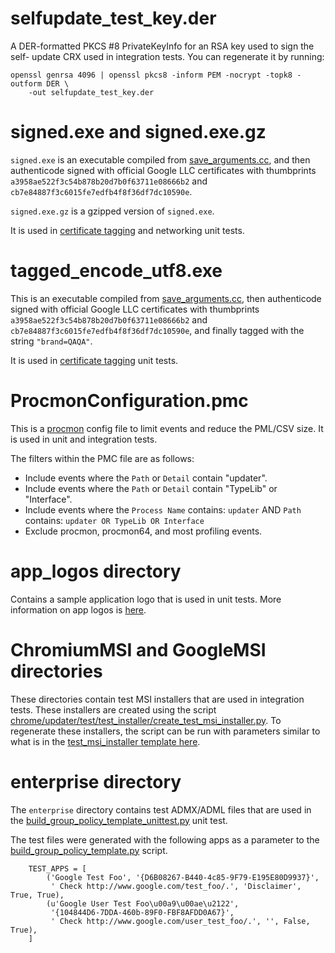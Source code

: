 # selfupdate\_test\_key.der
A DER-formatted PKCS #8 PrivateKeyInfo for an RSA key used to sign the self-
update CRX used in integration tests. You can regenerate it by running:

```
openssl genrsa 4096 | openssl pkcs8 -inform PEM -nocrypt -topk8 -outform DER \
    -out selfupdate_test_key.der
```

# signed.exe and signed.exe.gz
`signed.exe` is an executable compiled from
[save_arguments.cc](https://chromium.googlesource.com/external/omaha/+/d3a3fcd2e3141534c2564c53309892f3f73afaa9/testing/save_arguments.cc),
and then authenticode signed with official Google LLC certificates with
thumbprints `a3958ae522f3c54b878b20d7b0f63711e08666b2` and
`cb7e84887f3c6015fe7edfb4f8f36df7dc10590e`.

`signed.exe.gz` is a gzipped version of `signed.exe`.

It is used in
[certificate tagging](https://source.chromium.org/chromium/chromium/src/+/main:docs/updater/design_doc.md;l=1113?q=tagging&ss=chromium%2Fchromium%2Fsrc:docs%2Fupdater%2F)
and networking unit tests.

# tagged_encode_utf8.exe
This is an executable compiled from
[save_arguments.cc](https://chromium.googlesource.com/external/omaha/+/d3a3fcd2e3141534c2564c53309892f3f73afaa9/testing/save_arguments.cc),
then authenticode signed with official Google LLC certificates with
thumbprints `a3958ae522f3c54b878b20d7b0f63711e08666b2` and
`cb7e84887f3c6015fe7edfb4f8f36df7dc10590e`, and finally tagged with the string
`"brand=QAQA"`.

It is used in
[certificate tagging](https://source.chromium.org/chromium/chromium/src/+/main:docs/updater/design_doc.md;l=1113?q=tagging&ss=chromium%2Fchromium%2Fsrc:docs%2Fupdater%2F)
unit tests.

# ProcmonConfiguration.pmc

This is a
[procmon](https://learn.microsoft.com/en-us/sysinternals/downloads/procmon)
config file to limit events and reduce the PML/CSV size. It is used in unit and
integration tests.

The filters within the PMC file are as follows:
* Include events where the `Path` or `Detail` contain "updater".
* Include events where the `Path` or `Detail` contain "TypeLib" or
  "Interface".
* Include events where the `Process Name` contains: `updater` AND
    `Path` contains: `updater OR TypeLib OR Interface`
* Exclude procmon, procmon64, and most profiling events.

# app\_logos directory

Contains a sample application logo that is used in unit tests. More information
on app logos is
[here](https://source.chromium.org/chromium/chromium/src/+/main:docs/updater/functional_spec.md;l=1182?q=app.*logo).

# ChromiumMSI and GoogleMSI directories

These directories contain test MSI installers that are used in integration
tests. These installers are created using the script
[chrome/updater/test/test_installer/create_test_msi_installer.py](https://source.chromium.org/chromium/chromium/src/+/main:chrome/updater/test/test_installer/create_test_msi_installer.py).
To regenerate these installers, the script can be run with parameters similar to
what is in the
[test_msi_installer template here](https://source.chromium.org/chromium/chromium/src/+/main:chrome/updater/test/test_installer/BUILD.gn;l=102?q=%22%20%20template(%22test_msi_installer%22)%20%7B%22&ss=chromium).

# enterprise directory

The `enterprise` directory contains test ADMX/ADML files that are used in the
[build_group_policy_template_unittest.py](https://source.chromium.org/chromium/chromium/src/+/main:chrome/updater/enterprise/win/google/build_group_policy_template_unittest.py)
unit test.

The test files were generated with the following apps as a parameter to the
[build_group_policy_template.py](https://source.chromium.org/chromium/chromium/src/+/main:chrome/updater/enterprise/win/google/build_group_policy_template.py)
script.

```
    TEST_APPS = [
        ('Google Test Foo', '{D6B08267-B440-4c85-9F79-E195E80D9937}',
         ' Check http://www.google.com/test_foo/.', 'Disclaimer', True, True),
        (u'Google User Test Foo\u00a9\u00ae\u2122',
         '{104844D6-7DDA-460b-89F0-FBF8AFDD0A67}',
         ' Check http://www.google.com/user_test_foo/.', '', False, True),
    ]
```

